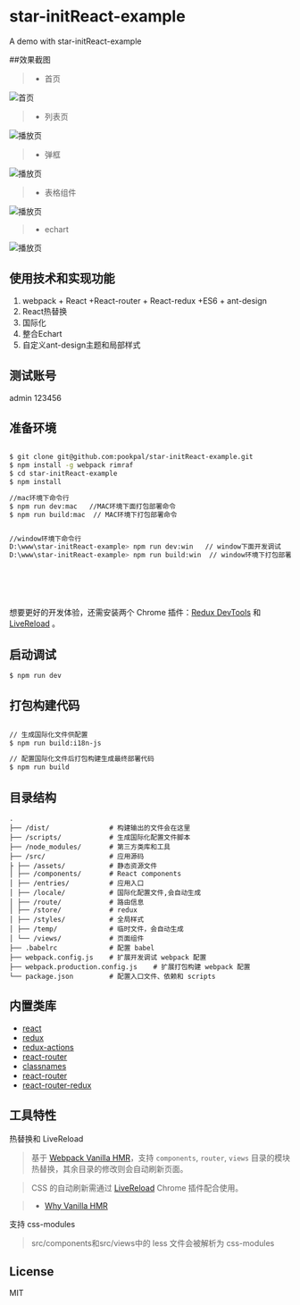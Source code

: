 # star-initReact-example

A demo with star-initReact-example


##效果截图
>* 首页

![首页](https://raw.githubusercontent.com/pookpal/star-initReact-example/master/screenshots/1.png)

>* 列表页

![播放页](https://raw.githubusercontent.com/pookpal/star-initReact-example/master/screenshots/2.png)

>* 弹框

![播放页](https://raw.githubusercontent.com/pookpal/star-initReact-example/master/screenshots/3.png)

>* 表格组件

![播放页](https://raw.githubusercontent.com/pookpal/star-initReact-example/master/screenshots/4.png)

>* echart

![播放页](https://raw.githubusercontent.com/pookpal/star-initReact-example/master/screenshots/5.png)


## 使用技术和实现功能
1. webpack + React +React-router + React-redux +ES6 + ant-design
2. React热替换
3. 国际化
4. 整合Echart
5. 自定义ant-design主题和局部样式



## 测试账号
admin
123456

## 准备环境

```bash

$ git clone git@github.com:pookpal/star-initReact-example.git
$ npm install -g webpack rimraf 
$ cd star-initReact-example
$ npm install

//mac环境下命令行
$ npm run dev:mac   //MAC环境下面打包部署命令
$ npm run build:mac  // MAC环境下打包部署命令


//window环境下命令行
D:\www\star-initReact-example> npm run dev:win   // window下面开发调试
D:\www\star-initReact-example> npm run build:win  // window环境下打包部署命令







```

想要更好的开发体验，还需安装两个 Chrome 插件：[Redux DevTools](https://chrome.google.com/webstore/detail/lmhkpmbekcpmknklioeibfkpmmfibljd) 和 [LiveReload](https://chrome.google.com/webstore/detail/livereload/jnihajbhpnppcggbcgedagnkighmdlei) 。

## 启动调试

```bash
$ npm run dev
```

## 打包构建代码

```bash

// 生成国际化文件供配置
$ npm run build:i18n-js

// 配置国际化文件后打包构建生成最终部署代码
$ npm run build

```

## 目录结构

```
.
├── /dist/               # 构建输出的文件会在这里
├── /scripts/            # 生成国际化配置文件脚本
├── /node_modules/       # 第三方类库和工具
├── /src/                # 应用源码
├ ├── /assets/           # 静态资源文件
│ ├── /components/       # React components
│ ├── /entries/          # 应用入口
│ ├── /locale/           # 国际化配置文件,会自动生成
│ ├── /route/            # 路由信息
│ ├── /store/            # redux 
│ ├── /styles/           # 全局样式 
│ ├── /temp/             # 临时文件，会自动生成
│ └── /views/            # 页面组件
├── .babelrc             # 配置 babel
├── webpack.config.js    # 扩展开发调试 webpack 配置
├── webpack.production.config.js    # 扩展打包构建 webpack 配置
└── package.json         # 配置入口文件、依赖和 scripts
```


## 内置类库

- [react](https://github.com/facebook/react)
- [redux](https://github.com/reactjs/redux)
- [redux-actions](https://github.com/acdlite/redux-actions)
- [react-router](https://github.com/reactjs/react-router)
- [classnames](https://github.com/JedWatson/classnames)
- [react-router](https://github.com/reactjs/react-router)
- [react-router-redux](https://github.com/reactjs/react-router-redux)

## 工具特性

热替换和 LiveReload

> 基于 [Webpack Vanilla HMR](https://webpack.github.io/docs/hot-module-replacement-with-webpack.html)，支持 `components`, `router`, `views` 目录的模块热替换，其余目录的修改则会自动刷新页面。

> CSS 的自动刷新需通过 [LiveReload](https://chrome.google.com/webstore/detail/livereload/jnihajbhpnppcggbcgedagnkighmdlei) Chrome 插件配合使用。

> - [Why Vanilla HMR](https://github.com/reactjs/redux/pull/1455)

支持 css-modules

> src/components和src/views中的 less 文件会被解析为 css-modules

## License
MIT


